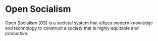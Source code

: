 # Open Socialism

Open Socialism (OS) is a societal system that utlizes modern knowledge and technology to construct a society that is highly equitable and productive.
